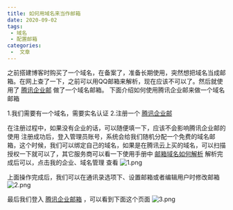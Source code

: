 ```yaml
---
title: 如何用域名来当作邮箱
date: 2020-09-02
tags:
 - 域名
 - 配置邮箱
categories:
 -  文章
---
```


之前搭建博客时购买了一个域名，在备案了，准备长期使用，突然想把域名当成邮箱。在网上查了一下，之前可以用QQ邮箱来解析，现在应该不可以了。然后就使用了 [腾讯企业邮](https://exmail.qq.com/) 做了一个域名邮箱。
下面介绍如何使用腾讯企业邮来做一个域名邮箱

1.我们需要有一个域名，需要实名认证
2.注册一个 [腾讯企业邮](https://exmail.qq.com/)

在注册过程中，如果没有企业的话，可以随便填一下，应该不会影响腾讯企业邮的使用
注册成功后，登入管理员账号，系统会给我们随机分配一个免费的域名邮箱，这个时候，我们可以绑定自己的域名，如果是在腾讯云上买的域名，可以扫描授权一下就可以了，其它服务商可以看一下使用手册中 [邮箱域名如何解析](https://open.work.weixin.qq.com/help?person_id=1&doc_id=13114&helpType=undefined)
解析完成后可以，点击我的企业、域名管理 查看
![1.png](https://7376-svip9-1258873690.tcb.qcloud.la/tcb-cms/2020-09-01/Dq1wHmyA-bl2GDyuDoDTqjyw38zKxBEe.png)

上面操作完成后，我们可以在通讯录选项下、设置邮箱或者编辑用户时修改邮箱
![2.png](https://7376-svip9-1258873690.tcb.qcloud.la/tcb-cms/2020-09-01/gLIOjwTHcZWOr9EkMWJoWh2jym-0TUv9.png)

最后我们登入 [腾讯企业邮箱](https://exmail.qq.com/login) ，可以看到下面这个页面
![3.png](https://7376-svip9-1258873690.tcb.qcloud.la/tcb-cms/2020-09-01/k9k7pCG4M-TCipaJay6wQlhtyjy1U85r.png)
